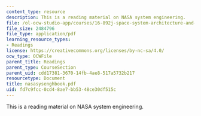 ```yaml
---
content_type: resource
description: This is a reading material on NASA system engineering.
file: /ol-ocw-studio-app/courses/16-892j-space-system-architecture-and-design-fall-2004/fd7c9fcc0cd48ae7bb5348ce30df515c_nasasysenghbook.pdf
file_size: 2484796
file_type: application/pdf
learning_resource_types:
- Readings
license: https://creativecommons.org/licenses/by-nc-sa/4.0/
ocw_type: OCWFile
parent_title: Readings
parent_type: CourseSection
parent_uid: cdd17381-3670-14fb-4ae8-517a5732b217
resourcetype: Document
title: nasasysenghbook.pdf
uid: fd7c9fcc-0cd4-8ae7-bb53-48ce30df515c
---
```

This is a reading material on NASA system engineering.